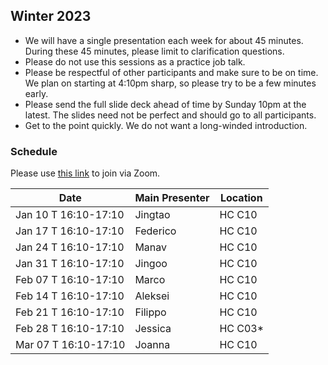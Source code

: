 ## Winter 2023

- We will have a single presentation each week for about 45 minutes. During these 45 minutes, please limit to clarification questions.
- Please do not use this sessions as a practice job talk.
- Please be respectful of other participants and make sure to be on time. We plan on starting at 4:10pm sharp, so please try to be a few minutes early.
- Please send the full slide deck ahead of time by Sunday 10pm at the latest. The slides need not be perfect and should go to all participants.
- Get to the point quickly. We do not want a long-winded introduction.

### Schedule

Please use [this link](https://uchicago.zoom.us/j/95898640509?pwd=TmtlQzJadFBnOTgwSzdya2JHckZ4QT09) to join via Zoom.

| Date                        | Main Presenter | Location      |
|-----------------------------|----------------|---------------|
| Jan 10 T 16:10-17:10        | Jingtao        | HC C10        |
| Jan 17 T 16:10-17:10        | Federico       | HC C10        |
| Jan 24 T 16:10-17:10        | Manav          | HC C10        |
| Jan 31 T 16:10-17:10        | Jingoo         | HC C10        |
| Feb 07 T 16:10-17:10        | Marco          | HC C10        |
| Feb 14 T 16:10-17:10        | Aleksei        | HC C10        |
| Feb 21 T 16:10-17:10        | Filippo        | HC C10        |
| Feb 28 T 16:10-17:10        | Jessica        | HC C03*       |
| Mar 07 T 16:10-17:10        | Joanna         | HC C10        |

